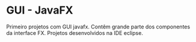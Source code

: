 # GUI - JavaFX

Primeiro projetos com GUI javafx.
Contêm grande parte dos componentes da interface FX.
Projetos desenvolvidos na IDE eclipse.
